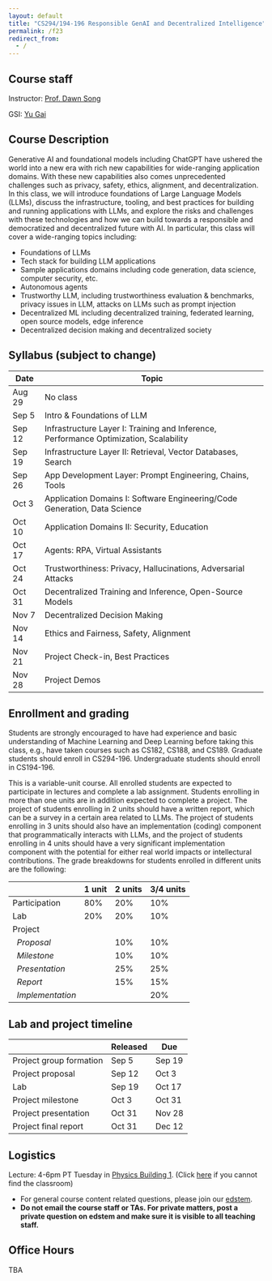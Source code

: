 ```yaml
---
layout: default
title: "CS294/194-196 Responsible GenAI and Decentralized Intelligence"
permalink: /f23
redirect_from:
  - /
---
```


<!-- # Responsible GenAI and Decentralized Intelligence -->

<!-- # CS294/194-196:  Special Topics on Science and Technology of Decentralization and Decentralized Intelligence -->

## Course staff
Instructor: <a href="https://people.eecs.berkeley.edu/~dawnsong/">Prof. Dawn Song</a>

GSI: <a href="mailto:yu_gai@berkeley.edu">Yu Gai</a>

## Course Description
Generative AI and foundational models including ChatGPT have ushered the world into a new era with rich new capabilities for wide-ranging application domains. With these new capabilities also comes unprecedented challenges such as privacy, safety, ethics, alignment, and decentralization. In this class, we will introduce foundations of Large Language Models (LLMs), discuss the infrastructure, tooling, and best practices for building and running applications with LLMs, and explore the risks and challenges with these technologies and how we can build towards a responsible and democratized and decentralized future with AI. In particular, this class will cover a wide-ranging topics including:

- Foundations of LLMs
- Tech stack for building LLM applications
- Sample applications domains including code generation, data science, computer security, etc.
- Autonomous agents
- Trustworthy LLM, including trustworthiness evaluation & benchmarks, privacy issues in LLM, attacks on LLMs such as prompt injection
- Decentralized ML including decentralized training, federated learning, open source models, edge inference
- Decentralized decision making and decentralized society

## Syllabus (subject to change)

| Date   | Topic                                                                                 |
|--------|---------------------------------------------------------------------------------------|
| Aug 29 | No class                                                                              |
| Sep 5  | Intro & Foundations of LLM                                                            |
| Sep 12 | Infrastructure Layer I: Training and Inference, Performance Optimization, Scalability |
| Sep 19 | Infrastructure Layer II: Retrieval, Vector Databases, Search                          |
| Sep 26 | App Development Layer: Prompt Engineering, Chains, Tools                              |
| Oct 3  | Application Domains I: Software Engineering/Code Generation, Data Science             |
| Oct 10 | Application Domains II: Security, Education                                           |
| Oct 17 | Agents: RPA, Virtual Assistants                                                       |
| Oct 24 | Trustworthiness: Privacy, Hallucinations, Adversarial Attacks                         |
| Oct 31 | Decentralized Training and Inference, Open-Source Models                              |
| Nov 7  | Decentralized Decision Making                                                         |
| Nov 14 | Ethics and Fairness, Safety, Alignment                                                |
| Nov 21 | Project Check-in, Best Practices                                                      |
| Nov 28 | Project Demos                                                                         |

<!-- ## Meet the Speakers
TBA
 -->

## Enrollment and grading
Students are strongly encouraged to have had experience and basic understanding of Machine Learning and Deep Learning before taking this class, e.g., have taken courses such as CS182, CS188, and CS189.
Graduate students should enroll in CS294-196. Undergraduate students should enroll in CS194-196.
 
This is a variable-unit course.
All enrolled students are expected to participate in lectures and complete a lab assignment.
Students enrolling in more than one units are in addition expected to complete a project.
The project of students enrolling in 2 units should have a written report, which can be a survey in a certain area related to LLMs.
The project of students enrolling in 3 units should also have an implementation (coding) component that programmatically interacts with LLMs, and the project of students enrolling in 4 units should have a very significant implementation component with the potential for either real world impacts or intellectural contributions.
The grade breakdowns for students enrolled in different units are the following:

|                              | 1 unit | 2 units | 3/4 units |
|------------------------------|--------|---------|-----------|
| Participation                | 80%    | 20%     | 10%       |
| Lab                          | 20%    | 20%     | 10%       |
| Project                      |        |         |           |
| &nbsp;&nbsp;*Proposal*       |        | 10%     | 10%       |
| &nbsp;&nbsp;*Milestone*      |        | 10%     | 10%       |
| &nbsp;&nbsp;*Presentation*   |        | 25%     | 25%       |
| &nbsp;&nbsp;*Report*         |        | 15%     | 15%       |
| &nbsp;&nbsp;*Implementation* |        |         | 20%       |

## Lab and project timeline

|                         | Released | Due    |
|-------------------------|----------|--------|
| Project group formation | Sep 5    | Sep 19 |
| Project proposal        | Sep 12   | Oct 3  |
| Lab                     | Sep 19   | Oct 17 |
| Project milestone       | Oct 3    | Oct 31 |
| Project presentation    | Oct 31   | Nov 28 |
| Project final report    | Oct 31   | Dec 12 |


## Logistics
Lecture: 4-6pm PT Tuesday in <a href="https://rtl.berkeley.edu/classroom-database/physics-0001">Physics Building 1</a>. (Click <a href="https://www.reddit.com/r/berkeley/comments/p8w9ih/physics_building_1_vs_2_vs_3_vs_4/">here</a> if you cannot find the classroom)

<!-- To get future announcements about the course and guest lectures, please join <a href="https://groups.google.com/g/berkeley-rdi">the mailing list</a>. -->

- For general course content related questions, please join our [edstem](https://edstem.org/us/courses/41945/discussion/).
- <b>Do not email the course staff or TAs. For private matters, post a private question on edstem and make sure it is visible to all teaching staff.</b>

## Office Hours
TBA